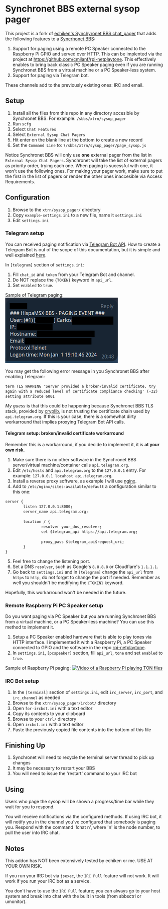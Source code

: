 # Synchronet BBS external sysop pager
This project is a fork of [echiken's Synchyronet BBS chat_pager](https://gitlab.synchro.net/main/sbbs/-/tree/master/xtrn/chat_pager) that adds the following features to a [Syncrhonet BBS](http://synchro.net):

1. Support for paging using a remote PC Speaker connected to the Raspberry Pi GPIO and served over HTTP. This can be implented via the project at https://github.com/cmilanf/rpi-netplaytone. This effectively enables to bring back classic PC Speaker paging even if you are running Synchronet BBS from a virtual machine or a PC Speaker-less system.
2. Support for paging via Telegram bot.

These channels add to the previously existing ones: IRC and email.

## Setup
1. Install all the files from this repo in any directory accesible by Synchronet BBS.
  For example: `/sbbs/xtrn/sysop_pager`
2. Run `scfg`
3. Select `Chat Features`
4. Select `External Sysop Chat Pagers`
5. Hit enter on the blank line at the bottom to create a new record
6. Set the `Command Line` to: `?/sbbs/xtrn/sysop_pager/page_sysop.js`

Notice Synchronet BBS will only use **one** external pager from the list in `External Sysop Chat Pagers`. Synchronet will take the list of external pagers as priority order, trying each one. When paging is sucessful with one, it won't use the following ones. For making your pager work, make sure to put the first in the list of pagers or render the other ones inaccesible via Access Requirements.

## Configuration
1. Browse to the `xtrn/sysop_pager/` directory
2. Copy `example-settings.ini`  to a new file, name it `settings.ini` 
3. Edit `settings.ini`

### Telegram setup
You can received paging notification via [Telegram Bot API](https://core.telegram.org/bots/api). How to create a Telegram Bot is out of the scope of this documentation, but it is simple and well explained [here](https://core.telegram.org/bots/tutorial).

In `[telegram]` section of `settings.ini`:
1. Fill `chat_id` and `token` from your Telegram Bot and channel.
2. Do NOT replace the `{TOKEN}` keyword in `api_url`.
3. Set `enabled` to `true`.

Sample of Telegram paging:
![](img/sysop_pager-telegram.png)

You may get the following error message in you Synchronet BBS after enabling Telegram:
```
term TLS WARNING 'Server provided a broken/invalid certificate, try again with a reduced level of certificate compliance checking' (-32) setting attribute 6001
```
_My guess_ is that this could be happening because Synchronet BBS TLS stack, provided by [cryplib](https://cryptlib.com/), is not trusting the certificate chain used by `api.telegram.org`. If this is your case, there is a somewhat dirty workarround that implies proxying Telegram Bot API calls.

#### Telegram setup: broken/invalid certificate workarround
Remember this is a workarround, if you decide to implement it, it is **at your own risk**.

1. Make sure there is no other software in the Synchronet BBS server/virtual machine/container calls `api.telegram.org`.
2. Edit `/etc/hosts` and `api.telegram.org` to the `127.0.0.1` entry. For example: `127.0.0.1 locahost api.telegram.org`.
3. Install a reverse proxy software, as example I will use [nginx](https://nginx.org/).
4. Add to `/etc/nginx/sites-available/default` a configuration similar to this one:
```
server {
        listen 127.0.0.1:8080;
        server_name api.telegram.org;

        location / {
                resolver your_dns_resolver;
                set $telegram_api https://api.telegram.org;

                proxy_pass $telegram_api$request_uri;
        }
}
```
5. Feel free to change the listening port.
6. Set a DNS `resolver`, such as Google's `8.8.8.8` or Cloudflare's `1.1.1.1`.
7. Go back to `settings.ini` and in `[telegram]` change the `api_url` from `https` to `http`, do not forget to change the port if needed. Remember as well you shouldn't be modifying the `{TOKEN}` keyword.

Hopefully, this workarround won't be needed in the future.

### Remote Raspberry Pi PC Speaker setup
Do you want paging via PC Speaker but you are running Synchronet BBS from a virtual machine, or a PC Speaker-less machine? You can use this method to implement it.

1. Setup a PC Speaker enabled hardware that is able to play tones via HTTP interface. I implemented it with a Raspberry Pi, a PC Speaker connected to GPIO and the software in the repo [rpi-netplaytone](https://github.com/cmilanf/rpi-netplaytone).
2. In `settings.ini`, `[pcspeaker]` section, fill `api_url`, `tone` and set `enabled` to `true`.

Sample of Raspberry Pi paging:
[![Video of a Raspberry Pi playing TON files](https://img.youtube.com/vi/6jjUNOervsY/0.jpg)](https://www.youtube.com/watch?v=6jjUNOervsY)

### IRC Bot setup
1. In the `[terminal]` section of `settings.ini`, edit `irc_server`, `irc_port`, and `irc_channel` as needed
2. Browse to the `xtrn/sysop_pager/ircbot/` directory
3. Open `for-ircbot.ini` with a text editor
4. Copy its contents to your clipboard
5. Browse to your `ctrl/` directory
6. Open `ircbot.ini` with a text editor
7. Paste the previously copied file contents into the bottom of this file

## Finishing Up
1. Synchronet will need to recycle the terminal server thread to pick up changes
2. It may be necessary to restart your BBS
3. You will need to issue the 'restart' command to your IRC bot

## Using
Users who page the sysop will be shown a progress/time bar while they wait for you to respond.

You will receive notifications via the configured methods. If using IRC bot, it will notify you in the channel you've configured that somebody is paging you. Respond with the command '!chat n', where 'n' is the node number, to pull the user into IRC chat.

## Notes
This addon has NOT been extensively tested by echiken or me. USE AT YOUR OWN RISK.

If you run your IRC bot via `jsexec`, the `IRC Pull` feature will not work. It will work if you run your IRC bot as a service.

You don't have to use the `IRC Pull` feature; you can always go to your host system and break into chat with the built in tools (from sbbsctrl or umonitor).
